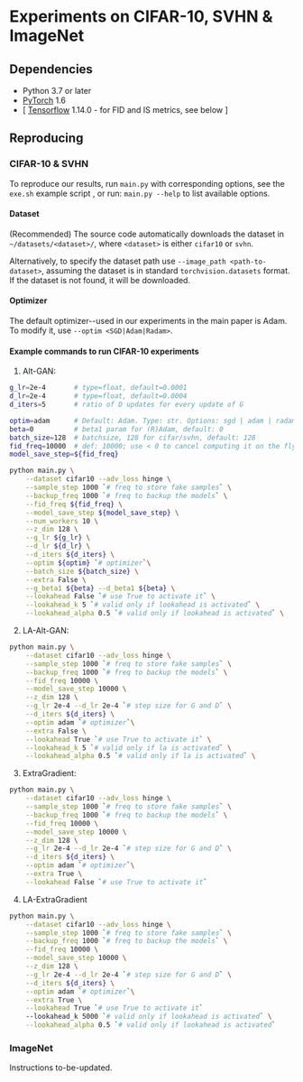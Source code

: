 # Experiments on CIFAR-10, SVHN \& ImageNet

## Dependencies
- Python 3.7 or later
- [PyTorch](https://pytorch.org/) 1.6
- \[ [Tensorflow](https://www.tensorflow.org/)   1.14.0 - for FID and IS metrics, see below \]

## Reproducing 

### CIFAR-10 \& SVHN

To reproduce our results, run `main.py` with corresponding options, 
see the `exe.sh` example script , or run:  `main.py --help` to list available options.


#### Dataset

(Recommended) The source code automatically downloads the dataset in `~/datasets/<dataset>/`, where `<dataset>` is either `cifar10` or `svhn`.

Alternatively, to specify the dataset path use `--image_path <path-to-dataset>`, assuming the dataset is in standard `torchvision.datasets` format.
If the dataset is not found, it will be downloaded.

#### Optimizer
The default optimizer--used in our experiments in the main paper is Adam. To modify it, use `--optim <SGD|Adam|Radam>`.

#### Example commands to run CIFAR-10 experiments
1. Alt-GAN:
```bash
g_lr=2e-4   	# type=float, default=0.0001
d_lr=2e-4       # type=float, default=0.0004
d_iters=5       # ratio of D updates for every update of G

optim=adam      # Default: Adam. Type: str. Options: sgd | adam | radam.
beta=0          # beta1 param for (R)Adam, default: 0
batch_size=128  # batchsize, 128 for cifar/svhn, default: 128
fid_freq=10000  # def: 10000; use < 0 to cancel computing it on the fly (models will be stored)
model_save_step=${fid_freq}

python main.py \
    --dataset cifar10 --adv_loss hinge \
    --sample_step 1000 `# freq to store fake samples` \
    --backup_freq 1000 `# freq to backup the models` \
    --fid_freq ${fid_freq} \
    --model_save_step ${model_save_step} \
    --num_workers 10 \
    --z_dim 128 \
    --g_lr ${g_lr} \
    --d_lr ${d_lr} \
    --d_iters ${d_iters} \
    --optim ${optim} `# optimizer`\
    --batch_size ${batch_size} \
    --extra False \
    --g_beta1 ${beta} --d_beta1 ${beta} \
    --lookahead False `# use True to activate it` \
    --lookahead_k 5 `# valid only if lookahead is activated` \
    --lookahead_alpha 0.5 `# valid only if lookahead is activated` \
```

2. LA-Alt-GAN:
```bash
python main.py \
    --dataset cifar10 --adv_loss hinge \
    --sample_step 1000 `# freq to store fake samples` \
    --backup_freq 1000 `# freq to backup the models` \
    --fid_freq 10000 \
    --model_save_step 10000 \
    --z_dim 128 \
    --g_lr 2e-4 --d_lr 2e-4 `# step size for G and D` \
    --d_iters ${d_iters} \
    --optim adam `# optimizer`\
    --extra False \
    --lookahead True `# use True to activate it` \
    --lookahead_k 5 `# valid only if la is activated` \
    --lookahead_alpha 0.5 `# valid only if la is activated` \
```

3. ExtraGradient:
```bash
python main.py \
    --dataset cifar10 --adv_loss hinge \
    --sample_step 1000 `# freq to store fake samples` \
    --backup_freq 1000 `# freq to backup the models` \
    --fid_freq 10000 \
    --model_save_step 10000 \
    --z_dim 128 \
    --g_lr 2e-4 --d_lr 2e-4 `# step size for G and D` \
    --d_iters ${d_iters} \
    --optim adam `# optimizer`\
    --extra True \
    --lookahead False `# use True to activate it`
```

4. LA-ExtraGradient
```bash
python main.py \
    --dataset cifar10 --adv_loss hinge \
    --sample_step 1000 `# freq to store fake samples` \
    --backup_freq 1000 `# freq to backup the models` \
    --fid_freq 10000 \
    --model_save_step 10000 \
    --z_dim 128 \
    --g_lr 2e-4 --d_lr 2e-4 `# step size for G and D` \
    --d_iters ${d_iters} \
    --optim adam `# optimizer`\
    --extra True \
    --lookahead True `# use True to activate it`
    --lookahead_k 5000 `# valid only if lookahead is activated` \
    --lookahead_alpha 0.5 `# valid only if lookahead is activated`
```


### ImageNet

Instructions to-be-updated.